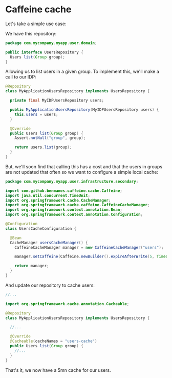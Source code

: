 # Caffeine cache

Let's take a simple use case:

We have this repository:

```java
package com.mycompany.myapp.user.domain;

public interface UsersRepository {
  Users list(Group group);
}

```

Allowing us to list users in a given group. To implement this, we'll make a call to our IDP:

```java
@Repository
class MyApplicationUsersRepository implements UsersRepository {

  private final MyIDPUsersRepository users;

  public MyApplicationUsersRepository(MyIDPUsersRepository users) {
    this.users = users;
  }

  @Override
  public Users list(Group group) {
    Assert.notNull("group", group);

    return users.list(group);
  }
}

```

But, we'll soon find that calling this has a cost and that the users in groups are not updated that often so we want to configure a simple local cache:

```java
package com.mycompany.myapp.user.infrastructure.secondary;

import com.github.benmanes.caffeine.cache.Caffeine;
import java.util.concurrent.TimeUnit;
import org.springframework.cache.CacheManager;
import org.springframework.cache.caffeine.CaffeineCacheManager;
import org.springframework.context.annotation.Bean;
import org.springframework.context.annotation.Configuration;

@Configuration
class UsersCacheConfiguration {

  @Bean
  CacheManager usersCacheManager() {
    CaffeineCacheManager manager = new CaffeineCacheManager("users");

    manager.setCaffeine(Caffeine.newBuilder().expireAfterWrite(5, TimeUnit.MINUTES));

    return manager;
  }
}

```

And update our repository to cache users:

```java
//...

import org.springframework.cache.annotation.Cacheable;

@Repository
class MyApplicationUsersRepository implements UsersRepository {

  //...

  @Override
  @Cacheable(cacheNames = "users-cache")
  public Users list(Group group) {
    //...
  }
}

```

That's it, we now have a 5mn cache for our users.
